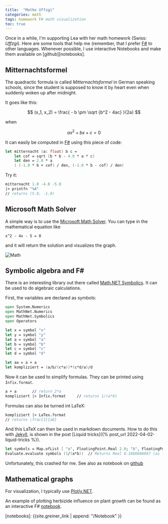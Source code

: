 ```yaml
---
title:  "Mathe Uffzgi"
categories: math 
tags: homework F# math visualization
toc: true
---
```



Once in a while, I'm supporting Lea with her math homework (Swiss: *Uffzgi*). Here are some tools that help me (remember, that I prefer [F#]({{site.fsharp_link}}) to other languages. Whenever possible, I use interactive Notebooks and make them available on [github][notebooks].

## Mitternachtsformel

The quadractic formula is called *Mitternachtsformel* in German speaking schools, since the student is supposed to know it by heart even when suddenly woken up after midnight.

It goes like this:

$$ (x_1, x_2) = \frac{ - b \pm \sqrt {b^2 - 4ac} }{2a} $$

when 

$$ ax^2 + bx + c = 0 $$

It can easily be computed in [F#]({{site.fsharp_link}}) using this piece of code:

~~~fsharp
let mitternacht (a: float) b c =
    let cof = sqrt (b * b - 4.0 * a * c) 
    let den = 2.0 * a
    ( (-1.0 * b + cof) / den, (-1.0 * b - cof) / den)
~~~~

Try it:

~~~fsharp
mitternacht 1.0 -4.0 -5.0
|> printfn "%A"
// returns (5.0, -1.0)
~~~~

## Microsoft Math Solver

A simple way is to use the [Microsoft Math Solver][mathsolver]. You can type in the mathematical equation like 

    x^2 - 4x - 5 = 0
    
and it will return the solution and visualizes the graph.

![Math]({{site.url}}/images/mathsolver.png)



[mathsolver]: https://math.microsoft.com/en

## Symbolic algebra and F#

There is an interesting library out there called [Math.NET Symbolics](https://symbolics.mathdotnet.com). It can be used to do algebraic calculations. 

First, the variables are declared as symbols:

~~~~fsharp
open System.Numerics
open MathNet.Numerics
open MathNet.Symbolics
open Operators

let x = symbol "x"
let y = symbol "y"
let a = symbol "a"
let b = symbol "b"
let c = symbol "c"
let d = symbol "d"

let aa = a + a
let kompliziert = (a/b/(c*a))*(c*d/a)/d 
~~~~

Now it can be used to simplify formulas. They can be printed using `Infix.format`.

~~~fsharp
a + a       // return 2*a
kompliziert |> Infix.format     // returns 1/(a*b)
~~~

Formulas can also be turned int LaTeX:

~~~fsharp
kompliziert |> LaTex.format
// returns \frac{1}{ab} 
~~~

And this LaTeX can then be used in markdown documents. How to do this with [Jekyll]({{site.jekyll_link}}), is shown in the post [Liquid tricks]({% post_url 2022-04-02-liquid-tricks %}).


~~~fsharp
let symbols = Map.ofList [ "a", FloatingPoint.Real 2.0; "b", FloatingPoint.Real 3.0 ]
Evaluate.evaluate symbols (1/(a*b))  // Returns Real 0.1666666667 (as float)
~~~

Unfortunately, this crashed for me. See also as notebook on [github](https://github.com/mmgreiner/Notebook/blob/main/Symbolics.ipynb)

## Mathematical graphs

For visualization, I typically use [Plotly.NET](https://plotly.net).

An example of plotting herbizide influence on plant growth can be found as an interactive F# [notebook]( https://github.com/mmgreiner/Notebook/blob/main/Herbizid.ipynb).



[notebooks]: {{site.greiner_link | append: "/Notebook" }}